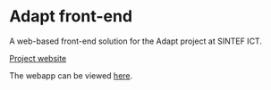 # Adapt front-end
A web-based front-end solution for the Adapt project at SINTEF ICT.

[Project website](https://www.sintef.no/en/projects/adapt/)

The webapp can be viewed [here](http://vavit.no/adapt/).